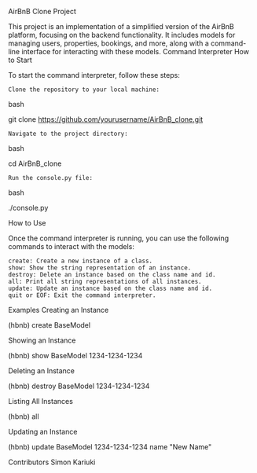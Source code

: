 AirBnB Clone Project

This project is an implementation of a simplified version of the AirBnB platform, focusing on the backend functionality. It includes models for managing users, properties, bookings, and more, along with a command-line interface for interacting with these models.
Command Interpreter
How to Start

To start the command interpreter, follow these steps:

    Clone the repository to your local machine:

bash

git clone https://github.com/yourusername/AirBnB_clone.git

    Navigate to the project directory:

bash

cd AirBnB_clone

    Run the console.py file:

bash

./console.py

How to Use

Once the command interpreter is running, you can use the following commands to interact with the models:

    create: Create a new instance of a class.
    show: Show the string representation of an instance.
    destroy: Delete an instance based on the class name and id.
    all: Print all string representations of all instances.
    update: Update an instance based on the class name and id.
    quit or EOF: Exit the command interpreter.

Examples
Creating an Instance

(hbnb) create BaseModel

Showing an Instance

(hbnb) show BaseModel 1234-1234-1234

Deleting an Instance

(hbnb) destroy BaseModel 1234-1234-1234

Listing All Instances

(hbnb) all

Updating an Instance

(hbnb) update BaseModel 1234-1234-1234 name "New Name"

Contributors
Simon Kariuki


